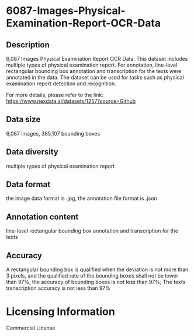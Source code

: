 # 6087-Images-Physical-Examination-Report-OCR-Data

## Description
6,087 Images Physical Examination Report OCR Data. This dataset includes multiple types of physical examination report. For annotation, line-level rectangular bounding box annotation and transcription for the texts were annotated in the data. The dataset can be used for tasks such as physical examination report detection and recognition.

For more details, please refer to the link: https://www.nexdata.ai/datasets/1257?source=Github


## Data size
6,087 images, 385,107 bounding boxes
## Data diversity
multiple types of physical examination report
## Data format
the image data format is .jpg, the annotation file format is .json
## Annotation content
line-level rectangular bounding box annotation and transcription for the texts
## Accuracy
A rectangular bounding box is qualified when the deviation is not more than 3 pixels, and the qualified rate of the bounding boxes shall not be lower than 97%, the accuracy of bounding boxes is not less than 97%; The texts transcription accuracy is not less than 97%
# Licensing Information
Commercial License
